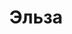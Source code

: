 ---
title: "Эльза"
description: "Я горячая брюнетка, предоставляющая эскорт услуги состоятельным клиентам. Буду вести себя хорошо на публике и в постели. Я совсем недавно начала работать в эскорт-сервисе, но моя страсть к эротике и эрудиция помогли мне освоиться и полюбить профессию.
 

Мне нравится танцевать на шесте, и я могу задействовать чувственную сторону мужчины, исполняя стриптиз. Я беру уроки английского и уже хорошо владею языком. Чтобы назначить встречу со мной, свяжитесь с менеджером."
Price: "От 1000$"
height: "178"
weight: "48"
age: "24"
bustSize: "3"
hairColor: "brunet"
visa: "usa"
folder: elza
mainImage: elza.webp
images:
  - 2.webp
  - 3.webp
---